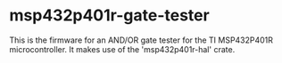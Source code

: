 # msp432p401r-gate-tester

This is the firmware for an AND/OR gate tester for the TI MSP432P401R microcontroller. It makes use of the 'msp432p401r-hal' crate.
